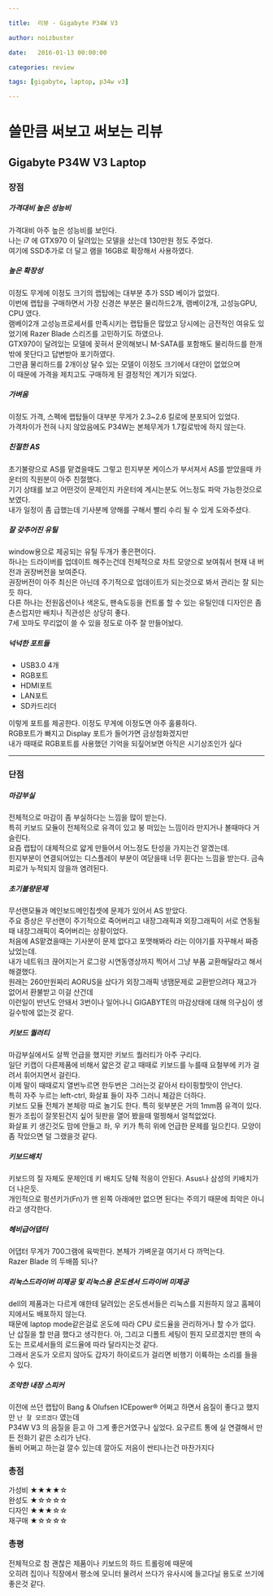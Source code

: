 ```yaml
---

title:  리뷰 - Gigabyte P34W V3

author: noizbuster

date:   2016-01-13 00:00:00

categories: review

tags: [gigabyte, laptop, p34w v3]

---
```


# 쓸만큼 써보고 써보는 리뷰

## Gigabyte P34W V3 Laptop

### 장점

##### 가격대비 높은 성능비
가격대비 아주 높은 성능비를 보인다.  
나는 i7 에 GTX970 이 달려있는 모델을 샀는데 130만원 정도 주었다.  
여기에 SSD추가로 더 달고 램을 16GB로 확장해서 사용하였다.

##### 높은 확장성
이정도 무게에 이정도 크기의 랩탑에는 대부분 추가 SSD 베이가 없었다.  
이번에 랩탑을 구매하면서 가장 신경쓴 부분은 물리하드2개, 램베이2개, 고성능GPU, CPU 였다.  
램베이2개 고성능프로세서를 만족시키는 랩탑들은 많았고 당시에는 금전적인 여유도 있었기에 Razer Blade 스리즈를 고민하기도 하였으나.  
GTX970이 달려있는 모델에 꽂혀서 문의해보니 M-SATA를 포함해도 물리하드를 한개밖에 못단다고 답변받아 포기하였다.  
그만큼 물리하드를 2개이상 달수 있는 모델이 이정도 크기에서 대안이 없었으며  
이 때문에 가격을 제치고도 구매하게 된 결정적인 계기가 되었다.

##### 가벼움
이정도 가격, 스펙에 랩탑들이 대부분 무게가 2.3~2.6 킬로에 분포되어 있었다.  
가격차이가 전혀 나지 않았음에도 P34W는 본체무게가 1.7킬로밖에 하지 않는다.

##### 친절한 AS
초기불량으로 AS를 맡겼을때도 그렇고 힌지부분 케이스가 부서져서 AS를 받았을때 카운터의 직원분이 아주 친절했다.  
기기 상태를 보고 어떤것이 문제인지 카운터에 계시는분도 어느정도 파악 가능한것으로 보였다.  
내가 일정이 좀 급했는데 기사분께 양해를 구해서 빨리 수리 될 수 있게 도와주셨다.

##### 잘 갖추어진 유틸
window용으로 제공되는 유틸 두개가 좋은편이다.  
하나는 드라이버를 업데이트 해주는건데 전체적으로 차트 모양으로 보여줘서 현재 내 버전과 권장버전을 보여준다.  
권장버전이 아주 최신은 아닌데 주기적으로 업데이트가 되는것으로 봐서 관리는 잘 되는듯 하다.  
다른 하나는 전원옵션이나 색온도, 팬속도등을 컨트롤 할 수 있는 유틸인데 디자인은 좀 촌스럽지만 배치나 직관성은 상당히 좋다.  
7세 꼬마도 무리없이 쓸 수 있을 정도로 아주 잘 만들어놨다.

##### 넉넉한 포트들
- USB3.0 4개
- RGB포트
- HDMI포트
- LAN포트
- SD카드리더

이렇게 포트를 제공한다. 이정도 무게에 이정도면 아주 훌륭하다.  
RGB포트가 빠지고 Display 포트가 들어가면 금상첨화겠지만  
내가 때때로 RGB포트를 사용했던 기억을 되짚어보면 아직은 시기상조인가 싶다

---

### 단점

##### 마감부실
전체적으로 마감이 좀 부실하다는 느낌을 많이 받는다.  
특히 키보드 모듈이 전체적으로 유격이 있고 붕 떠있는 느낌이라 만지거나 볼때마다 거슬린다.  
요즘 랩탑이 대체적으로 얇게 만들어서 어느정도 탄성을 가지는건 알겠는데.  
힌지부분이 연결되어있는 디스플레이 부분이 여닫을때 너무 휜다는 느낌을 받는다. 금속피로가 누적되지 않을까 염려된다.

##### 초기불량문제
무선랜모듈과 메인보드메인칩셋에 문제가 있어서 AS 받았다.  
주요 증상은 무선랜이 주기적으로 죽어버리고 내장그래픽과 외장그래픽이 서로 연동될때 내장그래픽이 죽어버리는 상황이었다.  
처음에 AS맡겼을때는 기사분이 문제 없다고 포맷해봐라 라는 이야기를 자꾸해서 짜증났었는데.  
내가 네트워크 끊어지는거 로그랑 시연동영상까지 찍어서 그냥 부품 교환해달라고 해서 해결했다.  
원래는 260만원짜리 AORUS을 샀다가 외장그래픽 냉땜문제로 교환받으려다 재고가 없어서 환불받고 이걸 산건데  
이런일이 반년도 안돼서 3번이나 일어나니 GIGABYTE의 마감상태에 대해 의구심이 생길수밖에 없는것 같다.

##### 키보드 퀄러티
마감부실에서도 살짝 언급을 했지만 키보드 퀄러티가 아주 구리다.  
일단 키캡이 다른제품에 비해서 얇은것 같고 때때로 키보드를 누를때 요철부에 키가 걸려서 휘어지면서 걸린다.  
이제 말이 때때로지 열번누르면 한두번은 그러는것 같아서 타이핑할맛이 안난다.  
특히 자주 누르는 left-ctrl, 화살표 들이 자주 그러니 체감은 더하다.  
키보드 모듈 전체가 본체랑 따로 놀기도 한다. 특히 윗부분은 거의 1mm쯤 유격이 있다.  
뭔가 조립이 잘못된건지 싶어 뒷판을 열어 봤을때 멀쩡해서 얼척없었다.  
화살표 키 생긴것도 맘에 안들고 좌, 우 키가 특히 위에 언급한 문제를 일으킨다. 모양이 좀 작았으면 덜 그랬을것 같다.

##### 키보드배치
키보드의 질 자체도 문제인데 키 배치도 당췌 적응이 안된다. Asus나 삼성의 키배치가 더 나은듯.  
개인적으로 펑션키가(Fn)가 맨 왼쪽 아래에만 없으면 된다는 주의기 때문에 최악은 아니라고 생각한다.

##### 헤비급어댑터
어댑터 무게가 700그램에 육박한다. 본체가 가벼운걸 여기서 다 까먹는다.  
Razer Blade 의 두배쯤 되나?

##### 리눅스드라이버 미제공 및 리눅스용 온도센서 드라이버 미제공
dell의 제품과는 다르게 얘한테 달려있는 온도센서들은 리눅스를 지원하지 않고 홈페이지에서도 배포하지 않는다.  
때문에 laptop mode같은걸로 온도에 따라 CPU 로드율을 관리하거나 할 수가 없다.  
난 삽질을 할 만큼 했다고 생각한다.
아, 그리고 디폴트 세팅이 뭔지 모르겠지만 팬의 속도는 프로세서들의 로드율에 따라 달라지는것 같다.  
그래서 온도가 오르지 않아도 갑자기 하이로드가 걸리면 비행기 이륙하는 소리를 들을 수 있다.

##### 조악한 내장 스피커
이전에 쓰던 랩탑이 Bang & Olufsen ICEpower® 어쩌고 하면서 음질이 좋다고 했지만 `난 잘 모르겠다` 였는데  
P34W V3 의 음질을 듣고 아 그게 좋은거였구나 싶었다. 요구르트 통에 실 연결해서 만든 전화기 같은 소리가 난다.  
돌비 어쩌고 하는걸 깔수 있는데 깔아도 저음이 싼티나는건 마찬가지다

### 총점
가성비 ★★★★☆  
완성도 ★☆☆☆☆  
디자인 ★★★☆☆  
재구매 ★☆☆☆☆  

### 총평
전체적으로 참 괜찮은 제품이나 키보드의 하드 트롤링에 때문에  
오히려 집이나 직장에서 평소에 모니터 물려서 쓰다가 유사시에 들고다닐 용도로 쓰기에 좋은것 같다.  

